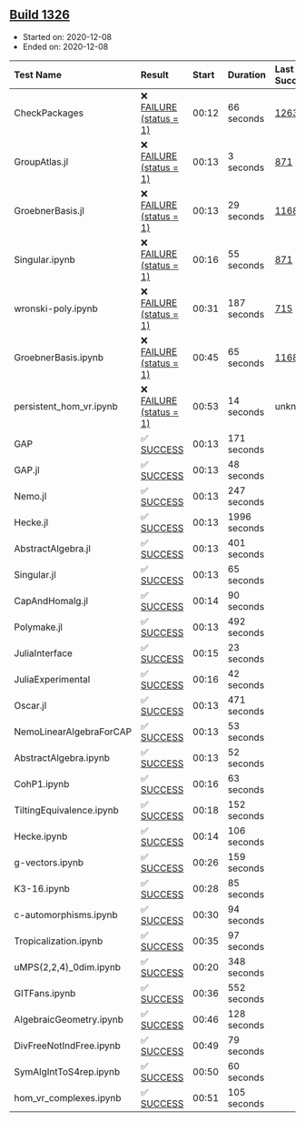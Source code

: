 ## [Build 1326](https://oscarci.mathematik.uni-kl.de/job/oscar-stable/1326/)

* Started on: 2020-12-08
* Ended on: 2020-12-08

| Test Name    | Result | Start | Duration | Last Success | First Failure |
|:-------------|:-------|:------|:---------|:-------------|:--------------|
| CheckPackages | ❌ [FAILURE (status = 1)](https://oscarci.mathematik.uni-kl.de/job/oscar-stable/1326/artifact/logs/build-1326/CheckPackages.log) | 00:12 | 66 seconds | [1263](https://oscarci.mathematik.uni-kl.de/job/oscar-stable/1263/) | [1264](https://oscarci.mathematik.uni-kl.de/job/oscar-stable/1264/) |
| GroupAtlas.jl | ❌ [FAILURE (status = 1)](https://oscarci.mathematik.uni-kl.de/job/oscar-stable/1326/artifact/logs/build-1326/GroupAtlas.jl.log) | 00:13 | 3 seconds | [871](https://oscarci.mathematik.uni-kl.de/job/oscar-stable/871/) | [872](https://oscarci.mathematik.uni-kl.de/job/oscar-stable/872/) |
| GroebnerBasis.jl | ❌ [FAILURE (status = 1)](https://oscarci.mathematik.uni-kl.de/job/oscar-stable/1326/artifact/logs/build-1326/GroebnerBasis.jl.log) | 00:13 | 29 seconds | [1168](https://oscarci.mathematik.uni-kl.de/job/oscar-stable/1168/) | [1169](https://oscarci.mathematik.uni-kl.de/job/oscar-stable/1169/) |
| Singular.ipynb | ❌ [FAILURE (status = 1)](https://oscarci.mathematik.uni-kl.de/job/oscar-stable/1326/artifact/logs/build-1326/Singular.ipynb.log) | 00:16 | 55 seconds | [871](https://oscarci.mathematik.uni-kl.de/job/oscar-stable/871/) | [872](https://oscarci.mathematik.uni-kl.de/job/oscar-stable/872/) |
| wronski-poly.ipynb | ❌ [FAILURE (status = 1)](https://oscarci.mathematik.uni-kl.de/job/oscar-stable/1326/artifact/logs/build-1326/wronski-poly.ipynb.log) | 00:31 | 187 seconds | [715](https://oscarci.mathematik.uni-kl.de/job/oscar-stable/715/) | [716](https://oscarci.mathematik.uni-kl.de/job/oscar-stable/716/) |
| GroebnerBasis.ipynb | ❌ [FAILURE (status = 1)](https://oscarci.mathematik.uni-kl.de/job/oscar-stable/1326/artifact/logs/build-1326/GroebnerBasis.ipynb.log) | 00:45 | 65 seconds | [1168](https://oscarci.mathematik.uni-kl.de/job/oscar-stable/1168/) | [1169](https://oscarci.mathematik.uni-kl.de/job/oscar-stable/1169/) |
| persistent_hom_vr.ipynb | ❌ [FAILURE (status = 1)](https://oscarci.mathematik.uni-kl.de/job/oscar-stable/1326/artifact/logs/build-1326/persistent_hom_vr.ipynb.log) | 00:53 | 14 seconds | unknown | unknown |
| GAP | ✅ [SUCCESS](https://oscarci.mathematik.uni-kl.de/job/oscar-stable/1326/artifact/logs/build-1326/GAP.log) | 00:13 | 171 seconds |  |  |
| GAP.jl | ✅ [SUCCESS](https://oscarci.mathematik.uni-kl.de/job/oscar-stable/1326/artifact/logs/build-1326/GAP.jl.log) | 00:13 | 48 seconds |  |  |
| Nemo.jl | ✅ [SUCCESS](https://oscarci.mathematik.uni-kl.de/job/oscar-stable/1326/artifact/logs/build-1326/Nemo.jl.log) | 00:13 | 247 seconds |  |  |
| Hecke.jl | ✅ [SUCCESS](https://oscarci.mathematik.uni-kl.de/job/oscar-stable/1326/artifact/logs/build-1326/Hecke.jl.log) | 00:13 | 1996 seconds |  |  |
| AbstractAlgebra.jl | ✅ [SUCCESS](https://oscarci.mathematik.uni-kl.de/job/oscar-stable/1326/artifact/logs/build-1326/AbstractAlgebra.jl.log) | 00:13 | 401 seconds |  |  |
| Singular.jl | ✅ [SUCCESS](https://oscarci.mathematik.uni-kl.de/job/oscar-stable/1326/artifact/logs/build-1326/Singular.jl.log) | 00:13 | 65 seconds |  |  |
| CapAndHomalg.jl | ✅ [SUCCESS](https://oscarci.mathematik.uni-kl.de/job/oscar-stable/1326/artifact/logs/build-1326/CapAndHomalg.jl.log) | 00:14 | 90 seconds |  |  |
| Polymake.jl | ✅ [SUCCESS](https://oscarci.mathematik.uni-kl.de/job/oscar-stable/1326/artifact/logs/build-1326/Polymake.jl.log) | 00:13 | 492 seconds |  |  |
| JuliaInterface | ✅ [SUCCESS](https://oscarci.mathematik.uni-kl.de/job/oscar-stable/1326/artifact/logs/build-1326/JuliaInterface.log) | 00:15 | 23 seconds |  |  |
| JuliaExperimental | ✅ [SUCCESS](https://oscarci.mathematik.uni-kl.de/job/oscar-stable/1326/artifact/logs/build-1326/JuliaExperimental.log) | 00:16 | 42 seconds |  |  |
| Oscar.jl | ✅ [SUCCESS](https://oscarci.mathematik.uni-kl.de/job/oscar-stable/1326/artifact/logs/build-1326/Oscar.jl.log) | 00:13 | 471 seconds |  |  |
| NemoLinearAlgebraForCAP | ✅ [SUCCESS](https://oscarci.mathematik.uni-kl.de/job/oscar-stable/1326/artifact/logs/build-1326/NemoLinearAlgebraForCAP.log) | 00:13 | 53 seconds |  |  |
| AbstractAlgebra.ipynb | ✅ [SUCCESS](https://oscarci.mathematik.uni-kl.de/job/oscar-stable/1326/artifact/logs/build-1326/AbstractAlgebra.ipynb.log) | 00:13 | 52 seconds |  |  |
| CohP1.ipynb | ✅ [SUCCESS](https://oscarci.mathematik.uni-kl.de/job/oscar-stable/1326/artifact/logs/build-1326/CohP1.ipynb.log) | 00:16 | 63 seconds |  |  |
| TiltingEquivalence.ipynb | ✅ [SUCCESS](https://oscarci.mathematik.uni-kl.de/job/oscar-stable/1326/artifact/logs/build-1326/TiltingEquivalence.ipynb.log) | 00:18 | 152 seconds |  |  |
| Hecke.ipynb | ✅ [SUCCESS](https://oscarci.mathematik.uni-kl.de/job/oscar-stable/1326/artifact/logs/build-1326/Hecke.ipynb.log) | 00:14 | 106 seconds |  |  |
| g-vectors.ipynb | ✅ [SUCCESS](https://oscarci.mathematik.uni-kl.de/job/oscar-stable/1326/artifact/logs/build-1326/g-vectors.ipynb.log) | 00:26 | 159 seconds |  |  |
| K3-16.ipynb | ✅ [SUCCESS](https://oscarci.mathematik.uni-kl.de/job/oscar-stable/1326/artifact/logs/build-1326/K3-16.ipynb.log) | 00:28 | 85 seconds |  |  |
| c-automorphisms.ipynb | ✅ [SUCCESS](https://oscarci.mathematik.uni-kl.de/job/oscar-stable/1326/artifact/logs/build-1326/c-automorphisms.ipynb.log) | 00:30 | 94 seconds |  |  |
| Tropicalization.ipynb | ✅ [SUCCESS](https://oscarci.mathematik.uni-kl.de/job/oscar-stable/1326/artifact/logs/build-1326/Tropicalization.ipynb.log) | 00:35 | 97 seconds |  |  |
| uMPS(2,2,4)_0dim.ipynb | ✅ [SUCCESS](https://oscarci.mathematik.uni-kl.de/job/oscar-stable/1326/artifact/logs/build-1326/uMPS-2-2-4-_0dim.ipynb.log) | 00:20 | 348 seconds |  |  |
| GITFans.ipynb | ✅ [SUCCESS](https://oscarci.mathematik.uni-kl.de/job/oscar-stable/1326/artifact/logs/build-1326/GITFans.ipynb.log) | 00:36 | 552 seconds |  |  |
| AlgebraicGeometry.ipynb | ✅ [SUCCESS](https://oscarci.mathematik.uni-kl.de/job/oscar-stable/1326/artifact/logs/build-1326/AlgebraicGeometry.ipynb.log) | 00:46 | 128 seconds |  |  |
| DivFreeNotIndFree.ipynb | ✅ [SUCCESS](https://oscarci.mathematik.uni-kl.de/job/oscar-stable/1326/artifact/logs/build-1326/DivFreeNotIndFree.ipynb.log) | 00:49 | 79 seconds |  |  |
| SymAlgIntToS4rep.ipynb | ✅ [SUCCESS](https://oscarci.mathematik.uni-kl.de/job/oscar-stable/1326/artifact/logs/build-1326/SymAlgIntToS4rep.ipynb.log) | 00:50 | 60 seconds |  |  |
| hom_vr_complexes.ipynb | ✅ [SUCCESS](https://oscarci.mathematik.uni-kl.de/job/oscar-stable/1326/artifact/logs/build-1326/hom_vr_complexes.ipynb.log) | 00:51 | 105 seconds |  |  |
